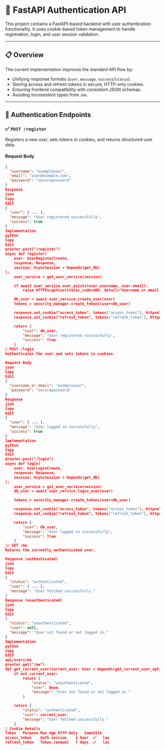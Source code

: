 # 🔐 FastAPI Authentication API

This project contains a FastAPI-based backend with user authentication functionality. It uses cookie-based token management to handle registration, login, and user session validation.

---

## 📋 Overview

The current implementation improves the standard API flow by:
- Unifying response formats (`user`, `message`, `success`/`status`).
- Storing access and refresh tokens in secure, HTTP-only cookies.
- Ensuring frontend compatibility with consistent JSON schemas.
- Avoiding inconsistent types from `/me`.

---

## 🚀 Authentication Endpoints

### ✅ `POST /register`

Registers a new user, sets tokens in cookies, and returns structured user data.

#### Request Body
```json
{
  "username": "exampleuser",
  "email": "user@example.com",
  "password": "securepassword"
}
Response
json
Copy
Edit
{
  "user": { ... },
  "message": "User registered successfully",
  "success": true
}
Implementation
python
Copy
Edit
@router.post("/register")
async def register(
    user: UserRegisterCreate,
    response: Response,
    session: AsyncSession = Depends(get_db)
):
    user_service = get_user_service(session)

    if await user_service.user_exists(user.username, user.email):
        raise HTTPException(status_code=400, detail="Username or email already exists")

    db_user = await user_service.create_user(user)
    tokens = security_manager.create_tokens(user=db_user)

    response.set_cookie("access_token", tokens["access_token"], httponly=True, samesite="lax", max_age=3600)
    response.set_cookie("refresh_token", tokens["refresh_token"], httponly=True, samesite="lax", max_age=604800)

    return {
        "user": db_user,
        "message": "User registered successfully",
        "success": True
    }
🔐 POST /login
Authenticates the user and sets tokens in cookies.

Request Body
json
Copy
Edit
{
  "username_or_email": "exampleuser",
  "password": "securepassword"
}
Response
json
Copy
Edit
{
  "user": { ... },
  "message": "User logged in successfully",
  "success": true
}
Implementation
python
Copy
Edit
@router.post("/login")
async def login(
    user: UserLoginCreate,
    response: Response,
    session: AsyncSession = Depends(get_db)
):
    user_service = get_user_service(session)
    db_user = await user_service.login_user(user)

    tokens = security_manager.create_tokens(user=db_user)

    response.set_cookie("access_token", tokens["access_token"], httponly=True, samesite="lax", max_age=3600)
    response.set_cookie("refresh_token", tokens["refresh_token"], httponly=True, samesite="lax", max_age=604800)

    return {
        "user": db_user,
        "message": "User logged in successfully",
        "success": True
    }
🙋‍♂️ GET /me
Returns the currently authenticated user.

Response (authenticated)
json
Copy
Edit
{
  "status": "authenticated",
  "user": { ... },
  "message": "User fetched successfully."
}
Response (unauthenticated)
json
Copy
Edit
{
  "status": "unauthenticated",
  "user": null,
  "message": "User not found or not logged in."
}
Implementation
python
Copy
Edit
api/users/me
@router.get("/me")
def get_current_user(current_user: User = Depends(get_current_user_optional)):
    if not current_user:
        return {
            "status": "unauthenticated",
            "user": None,
            "message": "User not found or not logged in."
        }

    return {
        "status": "authenticated",
        "user": current_user,
        "message": "User fetched successfully."
    }
🍪 Cookie Details
Token	Purpose	Max Age	HTTP-Only	SameSite
access_token	Auth session	1 hour	✅	lax
refresh_token	Token renewal	7 days	✅	lax
